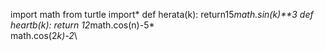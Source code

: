 import math
from turtle import*
def herata(k):
  return15*math.sin(k)**3
  def heartb(k):
   return 12*math.cos(n)-5*\
         math.cos(2*k)-2*\
         
